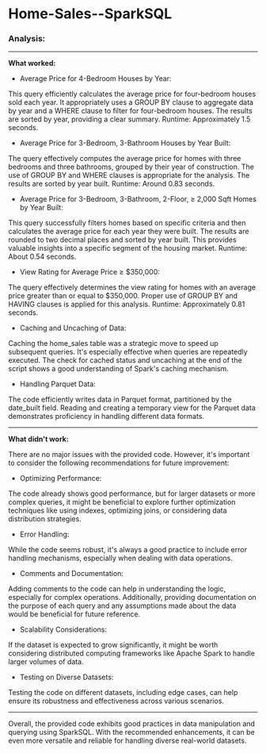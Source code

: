 # Home-Sales--SparkSQL

### Analysis:
---
<b>What worked:</b><br>

* Average Price for 4-Bedroom Houses by Year:

This query efficiently calculates the average price for four-bedroom houses sold each year. It appropriately uses a GROUP BY clause to aggregate data by year and a WHERE clause to filter for four-bedroom houses. The results are sorted by year, providing a clear summary.
Runtime: Approximately 1.5 seconds.

* Average Price for 3-Bedroom, 3-Bathroom Houses by Year Built:

The query effectively computes the average price for homes with three bedrooms and three bathrooms, grouped by their year of construction. The use of GROUP BY and WHERE clauses is appropriate for the analysis. The results are sorted by year built.
Runtime: Around 0.83 seconds.

* Average Price for 3-Bedroom, 3-Bathroom, 2-Floor, ≥ 2,000 Sqft Homes by Year Built:

This query successfully filters homes based on specific criteria and then calculates the average price for each year they were built. The results are rounded to two decimal places and sorted by year built. This provides valuable insights into a specific segment of the housing market.
Runtime: About 0.54 seconds.

* View Rating for Average Price ≥ $350,000:

The query effectively determines the view rating for homes with an average price greater than or equal to $350,000. Proper use of GROUP BY and HAVING clauses is applied for this analysis.
Runtime: Approximately 0.81 seconds.

* Caching and Uncaching of Data:

Caching the home_sales table was a strategic move to speed up subsequent queries. It's especially effective when queries are repeatedly executed. The check for cached status and uncaching at the end of the script shows a good understanding of Spark's caching mechanism.

* Handling Parquet Data:

The code efficiently writes data in Parquet format, partitioned by the date_built field. Reading and creating a temporary view for the Parquet data demonstrates proficiency in handling different data formats.


---
<b>What didn't work:</b><br>

There are no major issues with the provided code. However, it's important to consider the following recommendations for future improvement:

* Optimizing Performance:

The code already shows good performance, but for larger datasets or more complex queries, it might be beneficial to explore further optimization techniques like using indexes, optimizing joins, or considering data distribution strategies.

* Error Handling:

While the code seems robust, it's always a good practice to include error handling mechanisms, especially when dealing with data operations.

* Comments and Documentation:

Adding comments to the code can help in understanding the logic, especially for complex operations. Additionally, providing documentation on the purpose of each query and any assumptions made about the data would be beneficial for future reference.

* Scalability Considerations:

If the dataset is expected to grow significantly, it might be worth considering distributed computing frameworks like Apache Spark to handle larger volumes of data.

* Testing on Diverse Datasets:

Testing the code on different datasets, including edge cases, can help ensure its robustness and effectiveness across various scenarios.


---
Overall, the provided code exhibits good practices in data manipulation and querying using SparkSQL. With the recommended enhancements, it can be even more versatile and reliable for handling diverse real-world datasets.
